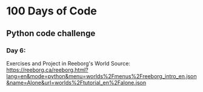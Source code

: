 # 100 Days of Code
## Python code challenge
### Day 6:

Exercises and Project in Reeborg's World
Source: https://reeborg.ca/reeborg.html?lang=en&mode=python&menu=worlds%2Fmenus%2Freeborg_intro_en.json&name=Alone&url=worlds%2Ftutorial_en%2Falone.json

